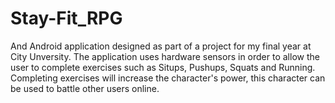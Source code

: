# Stay-Fit_RPG
And Android application designed as part of a project for my final year at City Unversity.
The application uses hardware sensors in order to allow the user to complete exercises such as Situps, Pushups, Squats and Running.
Completing exercises will increase the character's power, this character can be used to battle other users online.

